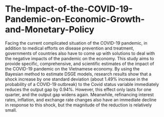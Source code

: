 # The-Impact-of-the-COVID-19-Pandemic-on-Economic-Growth-and-Monetary-Policy
Facing the current complicated situation of the COVID-19 pandemic, in addition to medical efforts on disease prevention and treatment, governments of countries also have to come up with solutions to deal with the negative impacts of the pandemic on the economy. This study aims to provide specific, comprehensive, and scientific estimates of the impact of the COVID-19 pandemic on the Vietnamese economy. By using the Bayesian method to estimate DSGE models, research results show that a shock increase by one standard deviation (about 1.49% increase in the probability of a COVID-19 outbreak) to the Covid status variable immediately reduces the output gap by 0.94%. However, this effect only lasts for one quarter, and the output gap widens again. Meanwhile, refinancing interest rates, inflation, and exchange rate changes also have an immediate decline in response to this shock, but the magnitude of the reduction is relatively small.

